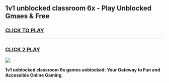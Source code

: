 
## 1v1 unblocked classroom 6x - Play Unblocked Gmaes & Free
<h3>
<a href="https://premium.freeplayer.one?title=1v1_unblocked_classroom_6x&ref=19F">CLICK TO PLAY</a></h3>
<hr>

<h3>
<a href="https://premium.freeplayer.one?title=1v1_unblocked_classroom_6x&ref=19F">CLICK 2 PLAY</a>
  
</h3>

<a href="https://premium.freeplayer.one?title=1v1_unblocked_classroom_6x&ref=19F/"><img src="https://clearcache.store/games.png"></a>


**1v1 unblocked classroom 6x games unblocked: Your Gateway to Fun and Accessible Online Gaming**
